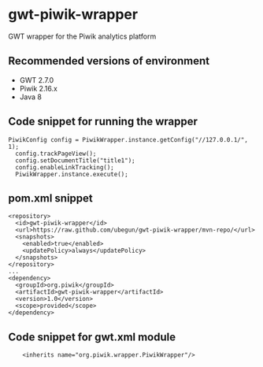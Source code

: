 # gwt-piwik-wrapper
GWT wrapper for the Piwik analytics platform

## Recommended versions of environment
  - GWT 2.7.0
  - Piwik 2.16.x
  - Java 8


## Code snippet for running the wrapper

```
PiwikConfig config = PiwikWrapper.instance.getConfig("//127.0.0.1/", 1);
  config.trackPageView();
  config.setDocumentTitle("title1");
  config.enableLinkTracking();
  PiwikWrapper.instance.execute();
```

## pom.xml snippet

```
<repository>
  <id>gwt-piwik-wrapper</id>
  <url>https://raw.github.com/ubegun/gwt-piwik-wrapper/mvn-repo/</url>
  <snapshots>
    <enabled>true</enabled>
    <updatePolicy>always</updatePolicy>
  </snapshots>
</repository>
...
<dependency>
  <groupId>org.piwik</groupId>
  <artifactId>gwt-piwik-wrapper</artifactId>
  <version>1.0</version>
  <scope>provided</scope>
</dependency>

```

## Code snippet for gwt.xml module

```
    <inherits name="org.piwik.wrapper.PiwikWrapper"/>
```

